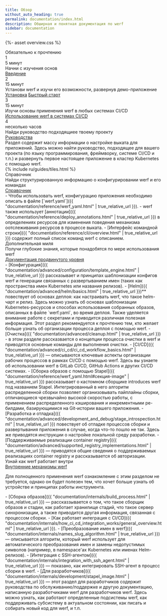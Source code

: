 ```yaml
---
title: Обзор
without_auto_heading: true
permalink: documentation/index.html
description: Обширная и понятная документация по werf
sidebar: documentation
---
```


{%- asset overview.css %}

<div class="overview">
    <div class="overview__title">Обязательно к прочтению</div>
    <div class="overview__row">
        <div class="overview__step">
            <div class="overview__step-header">
                <div class="overview__step-num">1</div>
                <div class="overview__step-time">5 минут</div>
            </div>
            <div class="overview__step-title">Начни с изучения основ</div>
            <div class="overview__step-actions">
                <a class="overview__step-action" href="{{ "introduction.html" | true_relative_url }}">Введение</a>
            </div>
        </div>
        <div class="overview__step">
            <div class="overview__step-header">
                <div class="overview__step-num">2</div>
                <div class="overview__step-time">15 минут</div>
            </div>
            <div class="overview__step-title">Установи werf и изучи его возможности, развернув демо-приложение</div>
            <div class="overview__step-actions">
                <a class="overview__step-action" href="{{ "installation.html" | true_relative_url }}">Установка</a>
                <a class="overview__step-action" href="{{ "documentation/quickstart.html" | true_relative_url }}">Быстрый старт</a>
            </div>
        </div>
    </div>
    <div class="overview__step">
        <div class="overview__step-header">
            <div class="overview__step-num">3</div>
            <div class="overview__step-time">15 минут</div>
        </div>
        <div class="overview__step-title">Изучи основы применения werf в любых системах CI/CD</div>
        <div class="overview__step-actions">
            <a class="overview__step-action" href="{{ "documentation/using_with_ci_cd_systems.html" | true_relative_url }}">Использование werf в системах CI/CD</a>
        </div>
    </div>
    <div class="overview__step">
        <div class="overview__step-header">
            <div class="overview__step-num">4</div>
            <div class="overview__step-time">несколько часов</div>
        </div>
        <div class="overview__step-title">Найди руководство подходящиее твоему проекту</div>
        <div class="overview__step-actions">
            <a class="overview__step-action" href="{{ "documentation/guides.html" | true_relative_url }}">Руководства</a>
        </div>
        <div class="overview__step-info">
            Раздел содержит массу информации о настройке выката для приложений. Здесь можно найти руководство, подходящее для вашего проекта (по языку программирования, фреймворку, системе CI/CD и т.п.) и развернуть первое настоящее приложение в кластер Kubernetes с помощью werf.
        </div>
    </div>
    {% include ru/guides/tiles.html %}
    <div class="overview__title">Справочник</div>
    <div class="overview__step">
        <div class="overview__step-title">Найди структурированную информацию о конфигурировании werf и его командах</div>
        <div class="overview__step-actions">
            <a class="overview__step-action" href="{{ "documentation/reference/werf_yaml.html" | true_relative_url }}">Справочник</a>
        </div>
        <div class="overview__step-info">
<div markdown="1">
 - Чтобы использовать werf, конфигурацию приложения необходимо описать в файле [`werf.yaml`]({{ "documentation/reference/werf_yaml.html" | true_relative_url }}).
 - werf также использует [аннотации]({{ "documentation/reference/deploy_annotations.html" | true_relative_url }}) в определениях ресурсов для изменения поведения механизма оотслеживания ресурсов в процессе выката.
 - [Интерфейс командной строки]({{ "documentation/reference/cli/overview.html" | true_relative_url }}) содержит полный список команд werf с описанием.
</div>
        </div>
    </div>
    <div class="overview__title">Дополнительная миля</div>
    <div class="overview__step">
        <div class="overview__step-title">Получи глубокие знания, которые понадобятся по мере использования werf</div>
        <div class="overview__step-actions">
            <a class="overview__step-action" href="{{ "documentation/advanced/configuration/template_engine.html" | true_relative_url }}">Документация продвинутого уровня</a>
        </div>
        <div class="overview__step-info">
<div markdown="1">
 - [Конфигурация]({{ "documentation/advanced/configuration/template_engine.html" | true_relative_url }}) рассказывает и принципах шаблонизации конфигов werf и генерации связанных с развертыванием имен (таких как пространства имен Kubernetes или названия релизов).
 - [Helm]({{ "documentation/advanced/helm/basics.html" | true_relative_url }})** повествует об основах деплоя: как настраивать werf, что такое helm-чарт и релиз. Здесь можно узнать об основах шаблонизации Kubernetes-ресурсов и способах использования собранных образов, описанных в файле `werf.yaml`, во время деплоя. Также уделяется внимание работе с секретами и приводится различная полезная информация. Этот раздел рекомендуется к прочтению тем, кто желает больше узнать об организации процесса деплоя с помощью werf.
 - [Очистка]({{ "documentation/advanced/cleanup.html" | true_relative_url }}) - в этом разделе рассказвается о концепции процесса очистки в werf и приводятся основные команды для выполнения очистки.
 - [CI/CD]({{ "documentation/advanced/ci_cd/ci_cd_workflow_basics.html" | true_relative_url }}) — описываются ключевые аспекты организации рабочих процессов в рамках CI/CD с помощью werf. Здесь вы узнаете об использовании werf в GitLab CI/CD, GitHub Actions и других CI/CD системах.
 - [Сборка образов с помощью Stapel]({{ "documentation/reference/werf_yaml.html#секция-image" | true_relative_url }}) рассказывает о кастомном сборщике introduces werf под названием Stapel. Интегрированный в него алгоритм распределенной сборки позволяет организовывать пайплайны сборки, отличающиеся чрезвычайно высокой скоростью работы, с применением распределенного кэширования и инкрементными ре-билдами, базирующимися на Git-истории вашего приложения.
 - [Разработка и отладка]({{ "documentation/advanced/development_and_debug/stage_introspection.html" | true_relative_url }}) повествует об отладке процессов сборки и развертывания приложения в случае, когда что-то пошло не так. Здесь же приводятся инструкции о настройке локальной среду разработки.
 - [Поддерживаемые реализации container registry]({{ "documentation/advanced/supported_registry_implementations.html" | true_relative_url }}) — приводятся общие сведения о поддерживаемых реализациях container registry и рассказывается об авторизации.
</div>
        </div>
    </div>
    <div class="overview__step">
        <div class="overview__step-title">Узнай как werf работает внутри</div>
        <div class="overview__step-actions">
            <a class="overview__step-action" href="{{ "documentation/internals/build_process.html" | true_relative_url }}">Внутренние механизмы werf</a>
        </div>
        <div class="overview__step-info">
            <p>Для полноценного применения werf ознакомление с этим разделом не требуется, однако он будет полезен тем, что хочет больше узнать об устройстве и принципах работы инструмента.</p>
<div markdown="1">
 - [Сборка образов]({{ "documentation/internals/build_process.html" | true_relative_url }}) — рассказзывается о том, что такое сборщик образов и стадии, как работает хранилище стадий, что такое сервер синхронизации, а также приводится другая информация, связанная с процессом сборки.
 - [Как работает интеграция с CI/CD]({{ "documentation/internals/how_ci_cd_integration_works/general_overview.html" | true_relative_url }}).
 - [Преобразование имен в werf]({{ "documentation/internals/names_slug_algorithm.html" | true_relative_url }}) — описывается алгоритм, который werf использует для автоматического преобразования имен и замены недопустимых символов (например, в namespace'ах Kubernetes или именах Helm-релизов).
 - [Интеграция с SSH-агентом]({{ "documentation/internals/integration_with_ssh_agent.html" | true_relative_url }}) — показано, как интегрировать SSH-агент в процесс сборки в werf.
 - [Для разработчиков]({{ "documentation/internals/development/stapel_image.html" | true_relative_url }}) — этот раздел для разработчиков содержит руководства по обслуживанию/поддержке и другую документацию, написанную разработчиками werf для разработчиков werf. Здесь можно узнать, как работают определенные подсистемы werf, как поддерживать субсистему в актуальном состоянии, как писать и собирать новый код для werf, и т.п.
</div>
        </div>
    </div>
</div>
